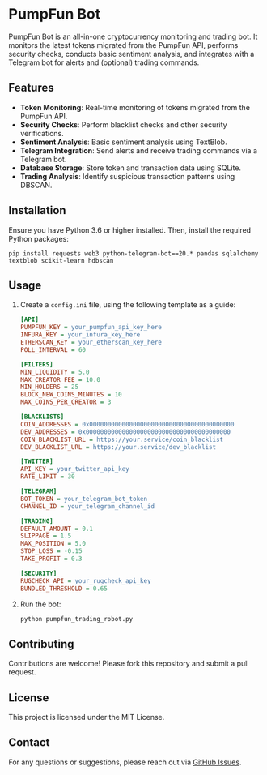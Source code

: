 # PumpFun Bot

PumpFun Bot is an all-in-one cryptocurrency monitoring and trading bot. It monitors the latest tokens migrated from the PumpFun API, performs security checks, conducts basic sentiment analysis, and integrates with a Telegram bot for alerts and (optional) trading commands.

## Features

- **Token Monitoring**: Real-time monitoring of tokens migrated from the PumpFun API.
- **Security Checks**: Perform blacklist checks and other security verifications.
- **Sentiment Analysis**: Basic sentiment analysis using TextBlob.
- **Telegram Integration**: Send alerts and receive trading commands via a Telegram bot.
- **Database Storage**: Store token and transaction data using SQLite.
- **Trading Analysis**: Identify suspicious transaction patterns using DBSCAN.

## Installation

Ensure you have Python 3.6 or higher installed. Then, install the required Python packages:

```
pip install requests web3 python-telegram-bot==20.* pandas sqlalchemy textblob scikit-learn hdbscan
```

## Usage

1. Create a `config.ini` file, using the following template as a guide:

    ```ini
    [API]
    PUMPFUN_KEY = your_pumpfun_api_key_here
    INFURA_KEY = your_infura_key_here
    ETHERSCAN_KEY = your_etherscan_key_here
    POLL_INTERVAL = 60

    [FILTERS]
    MIN_LIQUIDITY = 5.0
    MAX_CREATOR_FEE = 10.0
    MIN_HOLDERS = 25
    BLOCK_NEW_COINS_MINUTES = 10
    MAX_COINS_PER_CREATOR = 3

    [BLACKLISTS]
    COIN_ADDRESSES = 0x0000000000000000000000000000000000000000
    DEV_ADDRESSES = 0x0000000000000000000000000000000000000000
    COIN_BLACKLIST_URL = https://your.service/coin_blacklist
    DEV_BLACKLIST_URL = https://your.service/dev_blacklist

    [TWITTER]
    API_KEY = your_twitter_api_key
    RATE_LIMIT = 30

    [TELEGRAM]
    BOT_TOKEN = your_telegram_bot_token
    CHANNEL_ID = your_telegram_channel_id

    [TRADING]
    DEFAULT_AMOUNT = 0.1
    SLIPPAGE = 1.5
    MAX_POSITION = 5.0
    STOP_LOSS = -0.15
    TAKE_PROFIT = 0.3

    [SECURITY]
    RUGCHECK_API = your_rugcheck_api_key
    BUNDLED_THRESHOLD = 0.65
    ```

2. Run the bot:

    ```bash
    python pumpfun_trading_robot.py
    ```

## Contributing

Contributions are welcome! Please fork this repository and submit a pull request.

## License

This project is licensed under the MIT License.

## Contact

For any questions or suggestions, please reach out via [GitHub Issues](https://github.com/EyescreenerFun/DeepSeek-Trade-Robot/issues).
```

